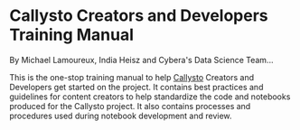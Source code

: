# Callysto Creators and Developers Training Manual

By Michael Lamoureux, India Heisz and Cybera's Data Science Team...

This is the one-stop training manual to help [Callysto](www.callysto.ca) Creators and Developers get started on the project. It contains best practices and guidelines for content creators to help standardize the code and notebooks produced for the Callysto project. It also contains processes and procedures used during notebook development and review.
